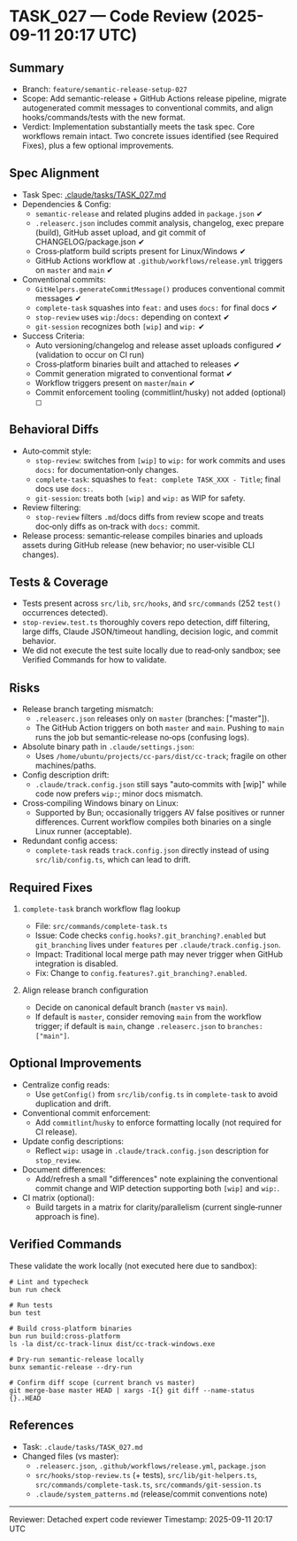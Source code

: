 # TASK_027 — Code Review (2025-09-11 20:17 UTC)

## Summary
- Branch: `feature/semantic-release-setup-027`
- Scope: Add semantic-release + GitHub Actions release pipeline, migrate autogenerated commit messages to conventional commits, and align hooks/commands/tests with the new format.
- Verdict: Implementation substantially meets the task spec. Core workflows remain intact. Two concrete issues identified (see Required Fixes), plus a few optional improvements.

## Spec Alignment
- Task Spec: [.claude/tasks/TASK_027.md](../.claude/tasks/TASK_027.md)
- Dependencies & Config:
  - `semantic-release` and related plugins added in `package.json` ✔
  - `.releaserc.json` includes commit analysis, changelog, exec prepare (build), GitHub asset upload, and git commit of CHANGELOG/package.json ✔
  - Cross‑platform build scripts present for Linux/Windows ✔
  - GitHub Actions workflow at `.github/workflows/release.yml` triggers on `master` and `main` ✔
- Conventional commits:
  - `GitHelpers.generateCommitMessage()` produces conventional commit messages ✔
  - `complete-task` squashes into `feat:` and uses `docs:` for final docs ✔
  - `stop-review` uses `wip:`/`docs:` depending on context ✔
  - `git-session` recognizes both `[wip]` and `wip:` ✔
- Success Criteria:
  - Auto versioning/changelog and release asset uploads configured ✔ (validation to occur on CI run)
  - Cross‑platform binaries built and attached to releases ✔
  - Commit generation migrated to conventional format ✔
  - Workflow triggers present on `master`/`main` ✔
  - Commit enforcement tooling (commitlint/husky) not added (optional) ◻

## Behavioral Diffs
- Auto‑commit style:
  - `stop-review`: switches from `[wip]` to `wip:` for work commits and uses `docs:` for documentation‑only changes.
  - `complete-task`: squashes to `feat: complete TASK_XXX - Title`; final docs use `docs:`.
  - `git-session`: treats both `[wip]` and `wip:` as WIP for safety.
- Review filtering:
  - `stop-review` filters `.md`/docs diffs from review scope and treats doc‑only diffs as on‑track with `docs:` commit.
- Release process: semantic‑release compiles binaries and uploads assets during GitHub release (new behavior; no user‑visible CLI changes).

## Tests & Coverage
- Tests present across `src/lib`, `src/hooks`, and `src/commands` (252 `test()` occurrences detected).
- `stop-review.test.ts` thoroughly covers repo detection, diff filtering, large diffs, Claude JSON/timeout handling, decision logic, and commit behavior.
- We did not execute the test suite locally due to read‑only sandbox; see Verified Commands for how to validate.

## Risks
- Release branch targeting mismatch:
  - `.releaserc.json` releases only on `master` (branches: ["master"]).
  - The GitHub Action triggers on both `master` and `main`. Pushing to `main` runs the job but semantic‑release no‑ops (confusing logs).
- Absolute binary path in `.claude/settings.json`:
  - Uses `/home/ubuntu/projects/cc-pars/dist/cc-track`; fragile on other machines/paths.
- Config description drift:
  - `.claude/track.config.json` still says "auto‑commits with [wip]" while code now prefers `wip:`; minor docs mismatch.
- Cross‑compiling Windows binary on Linux:
  - Supported by Bun; occasionally triggers AV false positives or runner differences. Current workflow compiles both binaries on a single Linux runner (acceptable).
- Redundant config access:
  - `complete-task` reads `track.config.json` directly instead of using `src/lib/config.ts`, which can lead to drift.

## Required Fixes
1) `complete-task` branch workflow flag lookup
   - File: `src/commands/complete-task.ts`
   - Issue: Code checks `config.hooks?.git_branching?.enabled` but `git_branching` lives under `features` per `.claude/track.config.json`.
   - Impact: Traditional local merge path may never trigger when GitHub integration is disabled.
   - Fix: Change to `config.features?.git_branching?.enabled`.

2) Align release branch configuration
   - Decide on canonical default branch (`master` vs `main`).
   - If default is `master`, consider removing `main` from the workflow trigger; if default is `main`, change `.releaserc.json` to `branches: ["main"]`.

## Optional Improvements
- Centralize config reads:
  - Use `getConfig()` from `src/lib/config.ts` in `complete-task` to avoid duplication and drift.
- Conventional commit enforcement:
  - Add `commitlint`/`husky` to enforce formatting locally (not required for CI release).
- Update config descriptions:
  - Reflect `wip:` usage in `.claude/track.config.json` description for `stop_review`.
- Document differences:
  - Add/refresh a small "differences" note explaining the conventional commit change and WIP detection supporting both `[wip]` and `wip:`.
- CI matrix (optional):
  - Build targets in a matrix for clarity/parallelism (current single‑runner approach is fine).

## Verified Commands
These validate the work locally (not executed here due to sandbox):

```
# Lint and typecheck
bun run check

# Run tests
bun test

# Build cross‑platform binaries
bun run build:cross-platform
ls -la dist/cc-track-linux dist/cc-track-windows.exe

# Dry‑run semantic‑release locally
bunx semantic-release --dry-run

# Confirm diff scope (current branch vs master)
git merge-base master HEAD | xargs -I{} git diff --name-status {}..HEAD
```

## References
- Task: `.claude/tasks/TASK_027.md`
- Changed files (vs master):
  - `.releaserc.json`, `.github/workflows/release.yml`, `package.json`
  - `src/hooks/stop-review.ts` (+ tests), `src/lib/git-helpers.ts`, `src/commands/complete-task.ts`, `src/commands/git-session.ts`
  - `.claude/system_patterns.md` (release/commit conventions note)

---
Reviewer: Detached expert code reviewer
Timestamp: 2025-09-11 20:17 UTC

